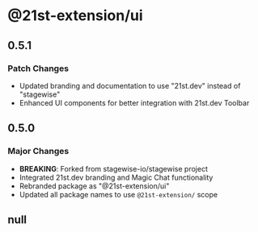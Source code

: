 # @21st-extension/ui

## 0.5.1

### Patch Changes

- Updated branding and documentation to use "21st.dev" instead of "stagewise"
- Enhanced UI components for better integration with 21st.dev Toolbar

## 0.5.0

### Major Changes

- **BREAKING**: Forked from stagewise-io/stagewise project
- Integrated 21st.dev branding and Magic Chat functionality
- Rebranded package as "@21st-extension/ui"
- Updated all package names to use `@21st-extension/` scope

## null
